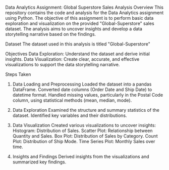 Data Analytics Assignment: Global Superstore Sales Analysis
Overview
This repository contains the code and analysis for the Data Analytics assignment using Python. The objective of this assignment is to perform basic data exploration and visualization on the provided "Global-Superstore" sales dataset. The analysis aims to uncover insights and develop a data storytelling narrative based on the findings.

Dataset
The dataset used in this analysis is titled "Global-Superstore" 

Objectives
Data Exploration: Understand the dataset and derive initial insights.
Data Visualization: Create clear, accurate, and effective visualizations to support the data storytelling narrative.

Steps Taken
1. Data Loading and Preprocessing
Loaded the dataset into a pandas DataFrame.
Converted date columns (Order Date and Ship Date) to datetime format.
Handled missing values, particularly in the Postal Code column, using statistical methods (mean, median, mode).

2. Data Exploration
Examined the structure and summary statistics of the dataset.
Identified key variables and their distributions.

3. Data Visualization
Created various visualizations to uncover insights:
Histogram: Distribution of Sales.
Scatter Plot: Relationship between Quantity and Sales.
Box Plot: Distribution of Sales by Category.
Count Plot: Distribution of Ship Mode.
Time Series Plot: Monthly Sales over time.

4. Insights and Findings
Derived insights from the visualizations and summarized key findings.
